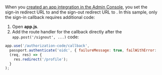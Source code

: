 When you [created an app integration in the Admin Console](#create-an-app-integration-in-the-admin-console), you set the sign-in redirect URL to <StackSnippet snippet="signinredirecturi" inline /> and the sign-out redirect URL to <StackSnippet snippet="signoutredirecturi" inline />. In this sample, only the sign-in callback requires additional code:

1. Open **app.js**.
1. Add the route handler for the callback directly after the `app.post('/signout', ...)` code:

```js
app.use('/authorization-code/callback',
  passport.authenticate('oidc', { failureMessage: true, failWithError: true }),
  (req, res) => {
    res.redirect('/profile');
  }
);
```
